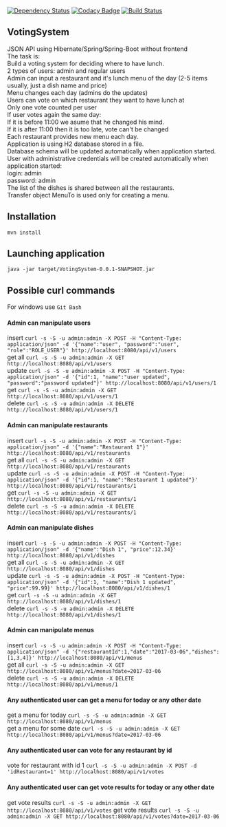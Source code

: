 [![Dependency Status](https://dependencyci.com/github/denis-yakovenko/VotingSystem/badge)](https://dependencyci.com/github/denis-yakovenko/VotingSystem)
[![Codacy Badge](https://api.codacy.com/project/badge/Grade/83bf2899f27345d58200d178c1a3fbc9)](https://www.codacy.com/app/maximka1945/VotingSystem?utm_source=github.com&amp;utm_medium=referral&amp;utm_content=denis-yakovenko/VotingSystem&amp;utm_campaign=Badge_Grade)
[![Build Status](https://travis-ci.org/denis-yakovenko/VotingSystem.svg?branch=master)](https://travis-ci.org/denis-yakovenko/VotingSystem)
## VotingSystem
JSON API using Hibernate/Spring/Spring-Boot without frontend  
The task is:  
Build a voting system for deciding where to have lunch.  
2 types of users: admin and regular users  
Admin can input a restaurant and it's lunch menu of the day (2-5 items usually, just a dish name and price)  
Menu changes each day (admins do the updates)  
Users can vote on which restaurant they want to have lunch at  
Only one vote counted per user  
If user votes again the same day:  
If it is before 11:00 we asume that he changed his mind.  
If it is after 11:00 then it is too late, vote can't be changed  
Each restaurant provides new menu each day.  
Application is using H2 database stored in a file.  
Database schema will be updated automatically when application started.  
User with administrative credentials will be created automatically when application started:  
login: admin  
password: admin  
The list of the dishes is shared between all the restaurants.  
Transfer object MenuTo is used only for creating a menu.
## Installation
`mvn install`
## Launching application
`java -jar target/VotingSystem-0.0.1-SNAPSHOT.jar`
## Possible curl commands
For windows use `Git Bash`
#### Admin can manipulate users
insert  `curl -s -S -u admin:admin -X POST -H "Content-Type: application/json" -d '{"name":"user", "password":"user", "role":"ROLE_USER"}' http://localhost:8080/api/v1/users`  
get all `curl -s -S -u admin:admin -X GET http://localhost:8080/api/v1/users`  
update  `curl -s -S -u admin:admin -X POST -H "Content-Type: application/json" -d '{"id":1, "name":"user updated", "password":"password updated"}' http://localhost:8080/api/v1/users/1`  
get     `curl -s -S -u admin:admin -X GET http://localhost:8080/api/v1/users/1`  
delete  `curl -s -S -u admin:admin -X DELETE http://localhost:8080/api/v1/users/1`  
#### Admin can manipulate restaurants
insert  `curl -s -S -u admin:admin -X POST -H "Content-Type: application/json" -d '{"name":"Restaurant 1"}' http://localhost:8080/api/v1/restaurants`  
get all `curl -s -S -u admin:admin -X GET http://localhost:8080/api/v1/restaurants`  
update  `curl -s -S -u admin:admin -X POST -H "Content-Type: application/json" -d '{"id":1, "name":"Restaurant 1 updated"}' http://localhost:8080/api/v1/restaurants/1`  
get     `curl -s -S -u admin:admin -X GET http://localhost:8080/api/v1/restaurants/1`  
delete  `curl -s -S -u admin:admin -X DELETE http://localhost:8080/api/v1/restaurants/1`
#### Admin can manipulate dishes
insert  `curl -s -S -u admin:admin -X POST -H "Content-Type: application/json" -d '{"name":"Dish 1", "price":12.34}' http://localhost:8080/api/v1/dishes`  
get all `curl -s -S -u admin:admin -X GET http://localhost:8080/api/v1/dishes`  
update  `curl -s -S -u admin:admin -X POST -H "Content-Type: application/json" -d '{"id":1, "name":"Dish 1 updated", "price":99.99}' http://localhost:8080/api/v1/dishes/1`  
get     `curl -s -S -u admin:admin -X GET http://localhost:8080/api/v1/dishes/1`  
delete  `curl -s -S -u admin:admin -X DELETE http://localhost:8080/api/v1/dishes/1`
#### Admin can manipulate menus
insert  `curl -s -S -u admin:admin -X POST -H "Content-Type: application/json" -d '{"restaurantId":1,"date":"2017-03-06","dishes":[1,3,4]}' http://localhost:8080/api/v1/menus`  
get all `curl -s -S -u admin:admin -X GET http://localhost:8080/api/v1/menus?date=2017-03-06`  
delete  `curl -s -S -u admin:admin -X DELETE http://localhost:8080/api/v1/menus/1`
#### Any authenticated user can get a menu for today or any other date
get a menu for today     `curl -s -S -u admin:admin -X GET http://localhost:8080/api/v1/menus`  
get a menu for some date `curl -s -S -u admin:admin -X GET http://localhost:8080/api/v1/menus?date=2017-03-06`
#### Any authenticated user can vote for any restaurant by id
vote for restaurant with id 1 `curl -s -S -u admin:admin -X POST -d 'idRestaurant=1' http://localhost:8080/api/v1/votes`
#### Any authenticated user can get vote results for today or any other date
get vote results `curl -s -S -u admin:admin -X GET http://localhost:8080/api/v1/votes`
get vote results `curl -s -S -u admin:admin -X GET http://localhost:8080/api/v1/votes?date=2017-03-06`
